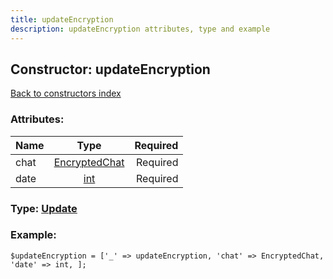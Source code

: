 ```yaml
---
title: updateEncryption
description: updateEncryption attributes, type and example
---
```

## Constructor: updateEncryption  
[Back to constructors index](index.md)



### Attributes:

| Name     |    Type       | Required |
|----------|:-------------:|---------:|
|chat|[EncryptedChat](../types/EncryptedChat.md) | Required|
|date|[int](../types/int.md) | Required|



### Type: [Update](../types/Update.md)


### Example:

```
$updateEncryption = ['_' => updateEncryption, 'chat' => EncryptedChat, 'date' => int, ];
```
